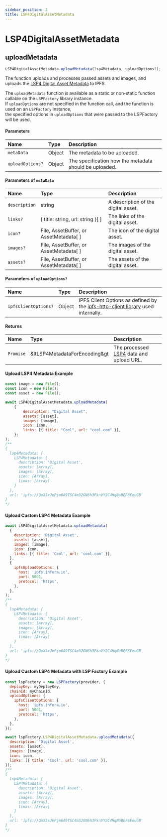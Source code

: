```yaml
---
sidebar_position: 2
title: LSP4DigitalAssetMetadata
---
```


# LSP4DigitalAssetMetadata

## uploadMetadata

```js
LSP4DigitalAssetMetadata.uploadMetadata(lsp4Metadata, uploadOptions?);
```

The function uploads and processes passed assets and images, and uploads the [LSP4 Digital Asset Metadata](https://github.com/lukso-network/LIPs/blob/main/LSPs/LSP-4-DigitalAsset-Metadata.md) to IPFS.

The `uploadMetadata` function is available as a static or non-static function callable on the `LSPFactory` library instance. <br/> If `uploadOptions` are not specified in the function call, and the function is used on an `LSPFactory` instance, <br/> the specified options in `uploadOptions` that were passed to the LSPFactory will be used.

#### Parameters

| Name             | Type   | Description                                            |
| :--------------- | :----- | :----------------------------------------------------- |
| `metaData`       | Object | The metadata to be uploaded.                           |
| `uploadOptions?` | Object | The specification how the metadata should be uploaded. |

#### Parameters of `metaData`

| Name          | Type                                             | Description                         |
| :------------ | :----------------------------------------------- | :---------------------------------- |
| `description` | string                                           | A description of the digital asset. |
| `links?`      | {&nbsp;title: string, url: string&nbsp;}[&nbsp;] | The links of the digital asset.     |
| `icon?`       | File, AssetBuffer, or AssetMetadata[&nbsp;]      | The icon of the digital asset.      |
| `images?`     | File, AssetBuffer, or AssetMetadata[&nbsp;]      | The images of the digital asset.    |
| `assets?`     | File, AssetBuffer, or AssetMetadata[&nbsp;]      | The assets of the digital asset.    |

#### Parameters of `uploadOptions?`

| Name                 | Type   | Description                                                                       |
| :------------------- | :----- | :-------------------------------------------------------------------------------- |
| `ipfsClientOptions?` | Object | IPFS Client Options as defined by the [ipfs-http-client library] used internally. |

#### Returns

| Name      | Type                          | Description                               |
| :-------- | :---------------------------- | :---------------------------------------- |
| `Promise` | &ltLSP4MetadataForEncoding&gt | The processed [LSP4] data and upload URL. |

#### Upload LSP4 Metadata Example

```javascript title="Uploading LSP4Metadata"
const image = new File();
const icon = new File();
const asset = new File();

await LSP4DigitalAssetMetadata.uploadMetadata(
    {
        description: "Digital Asset",
        assets: [asset],
        images: [image],
        icon: icon,
        links: [{ title: "Cool", url: "cool.com" }],
    };
);
/**
{
  lsp4Metadata: {
    LSP4Metadata: {
      description: 'Digital Asset',
      assets: [Array],
      images: [Array],
      icon: [Array],
      links: [Array]
    }
  },
  url: 'ipfs://QmXJxJePjm6A9TSC4m32GN6h3PknVY2C4HqNaBEF6EeuGB'
}
*/
```

#### Upload Custom LSP4 Metadata Example

```javascript title="Uploading LSP4Metadata using custom uploadOptions"
await LSP4DigitalAssetMetadata.uploadMetadata(
  {
    description: 'Digital Asset',
    assets: [asset],
    images: [image],
    icon: icon,
    links: [{ title: 'Cool', url: 'cool.com' }],
  },
  {
    ipfsUploadOptions: {
      host: 'ipfs.infura.io',
      port: 5001,
      protocol: 'https',
    },
  },
);
/**
{
  lsp4Metadata: {
    LSP4Metadata: {
      description: 'Digital Asset',
      assets: [Array],
      images: [Array],
      icon: [Array],
      links: [Array]
    }
  },
  url: 'ipfs://QmXJxJePjm6A9TSC4m32GN6h3PknVY2C4HqNaBEF6EeuGB'
}
*/
```

#### Upload Custom LSP4 Metadata with LSP Factory Example

```javascript title="Uploading LSP4Metadata using uploadOptions passed when instantiating LSPFactory"
const lspFactory = new LSPFactory(provider, {
  deployKey: myDeployKey,
  chainId: myChainId,
  uploadOptions: {
    ipfsClientOptions: {
      host: 'ipfs.infura.io',
      port: 5001,
      protocol: 'https',
    },
  },
});

await lspFactory.LSP4DigitalAssetMetadata.uploadMetadata({
  description: 'Digital Asset',
  assets: [asset],
  images: [image],
  icon: icon,
  links: [{ title: 'Cool', url: 'cool.com' }],
});
/**
{
  lsp4Metadata: {
    LSP4Metadata: {
      description: 'Digital Asset',
      assets: [Array],
      images: [Array],
      icon: [Array],
      links: [Array]
    }
  },
  url: 'ipfs://QmXJxJePjm6A9TSC4m32GN6h3PknVY2C4HqNaBEF6EeuGB'
}
*/
```

[ipfs-http-client library]: https://github.com/ipfs/js-ipfs/tree/master/packages/ipfs-http-client#createoptions
[lsp4]: https://github.com/lukso-network/LIPs/blob/main/LSPs/LSP-4-DigitalAsset-Metadata.md
